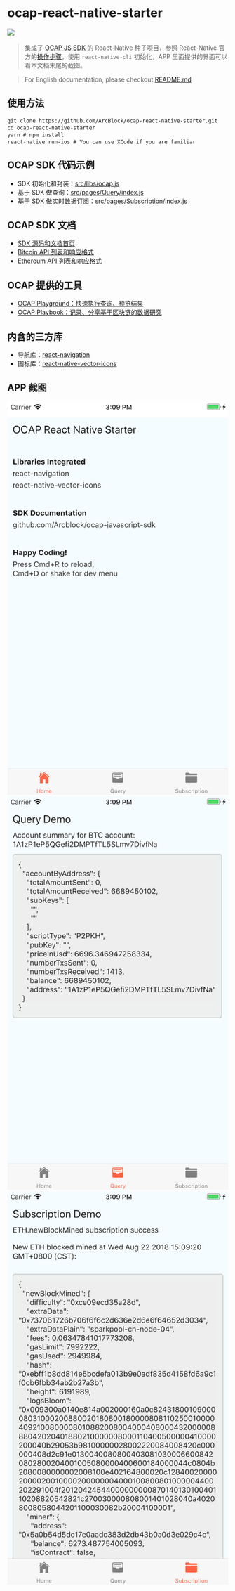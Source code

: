 # ocap-react-native-starter

![](https://img.shields.io/badge/powered%20by-arcblock-brightgreen.svg)

> 集成了 [OCAP JS SDK](https://github.com/ArcBlock/ocap-javascript-sdk/tree/master/packages/ocap-js) 的 React-Native 种子项目，参照 React-Native 官方的[操作步骤](https://facebook.github.io/react-native/docs/getting-started.html)，使用 `react-native-cli` 初始化，APP 里面提供的界面可以看本文档末尾的截图。

> For English documentation, please checkout [README.md](./README.md)

## 使用方法

```shell
git clone https://github.com/ArcBlock/ocap-react-native-starter.git
cd ocap-react-native-starter
yarn # npm install
react-native run-ios # You can use XCode if you are familiar
```

## OCAP SDK 代码示例

- SDK 初始化和封装：[src/libs/ocap.js](./src/libs/ocap.js)
- 基于 SDK 做查询：[src/pages/Query/index.js](./src/pages/Query/index.js)
- 基于 SDK 做实时数据订阅：[src/pages/Subscription/index.js](./src/pages/Subscription/index.js)

## OCAP SDK 文档

- [SDK 源码和文档首页](https://github.com/ArcBlock/ocap-javascript-sdk/tree/master/packages/ocap-js)
- [Bitcoin API 列表和响应格式](https://github.com/ArcBlock/ocap-javascript-sdk/blob/master/packages/ocap-js/docs/btc.md)
- [Ethereum API 列表和响应格式](https://github.com/ArcBlock/ocap-javascript-sdk/blob/master/packages/ocap-js/docs/eth.md)

## OCAP 提供的工具

- [OCAP Playground：快速执行查询、预览结果](https://ocap.arcblock.io)
- [OCAP Playbook：记录、分享基于区块链的数据研究](https://ocap.arcblock.io)

## 内含的三方库

- 导航库：[react-navigation](https://reactnavigation.org/)
- 图标库：[react-native-vector-icons](https://github.com/oblador/react-native-vector-icons)

## APP 截图

![](./assets/home.png)
![](./assets/query.png)
![](./assets/subscription.png)
